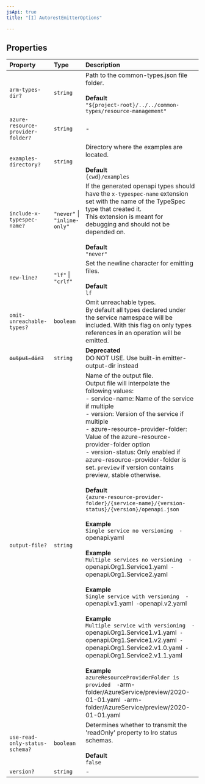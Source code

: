 ```yaml
---
jsApi: true
title: "[I] AutorestEmitterOptions"

---
```

## Properties

| Property | Type | Description |
| :------ | :------ | :------ |
| `arm-types-dir?` | `string` | Path to the common-types.json file folder.<br /><br />**Default**<br />` "${project-root}/../../common-types/resource-management" ` |
| `azure-resource-provider-folder?` | `string` | - |
| `examples-directory?` | `string` | Directory where the examples are located.<br /><br />**Default**<br />`{cwd}/examples` |
| `include-x-typespec-name?` | `"never"` \| `"inline-only"` | If the generated openapi types should have the `x-typespec-name` extension set with the name of the TypeSpec type that created it.<br />This extension is meant for debugging and should not be depended on.<br /><br />**Default**<br />` "never" ` |
| `new-line?` | `"lf"` \| `"crlf"` | Set the newline character for emitting files.<br /><br />**Default**<br />` lf ` |
| `omit-unreachable-types?` | `boolean` | Omit unreachable types.<br />By default all types declared under the service namespace will be included. With this flag on only types references in an operation will be emitted. |
| ~~`output-dir?`~~ | `string` | **Deprecated**<br />DO NOT USE. Use built-in emitter-output-dir instead |
| `output-file?` | `string` | Name of the output file.<br />Output file will interpolate the following values:<br /> - service-name: Name of the service if multiple<br /> - version: Version of the service if multiple<br /> - azure-resource-provider-folder: Value of the azure-resource-provider-folder option<br /> - version-status: Only enabled if azure-resource-provider-folder is set. `preview` if version contains preview, stable otherwise.<br /><br />**Default**<br />`{azure-resource-provider-folder}/{service-name}/{version-status}/{version}/openapi.json`<br /><br />**Example**<br />` Single service no versioning  - `openapi.yaml` `<br /><br />**Example**<br />` Multiple services no versioning  - `openapi.Org1.Service1.yaml`  - `openapi.Org1.Service2.yaml` `<br /><br />**Example**<br />` Single service with versioning  - `openapi.v1.yaml`  - `openapi.v2.yaml` `<br /><br />**Example**<br />` Multiple service with versioning  - `openapi.Org1.Service1.v1.yaml`  - `openapi.Org1.Service1.v2.yaml`  - `openapi.Org1.Service2.v1.0.yaml`  - `openapi.Org1.Service2.v1.1.yaml` `<br /><br />**Example**<br />` azureResourceProviderFolder is provided  - `arm-folder/AzureService/preview/2020-01-01.yaml`  - `arm-folder/AzureService/preview/2020-01-01.yaml` ` |
| `use-read-only-status-schema?` | `boolean` | Determines whether to transmit the 'readOnly' property to lro status schemas.<br /><br />**Default**<br />` false ` |
| `version?` | `string` | - |
